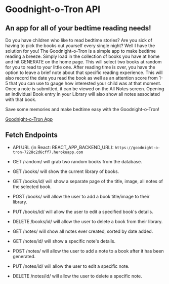 # Goodnight-o-Tron API
## An app for all of your bedtime reading needs!
Do you have children who like to read bedtime stories? Are you sick of having to pick the books out yourself every single night? Well I have the solution for you! The Goodnight-o-Tron is a simple app to make bedtime reading a breeze. Simply load in the collection of books you have at home and hit GENERATE on the home page. This will select two books at random for you to read to your little one. After reading time is over, you have the option to leave a brief note about that specific reading experience. This will also record the date you read the book as well as an attention score from 1-5 that you can use to gauge how interested your child was at that moment. Once a note is submitted, it can be viewed on the All Notes screen. Opening an individual Book entry in your Library will also show all notes associated with that book.

Save some memories and make bedtime easy with the Goodnight-o-Tron!

[Goodnight-o-Tron App](https://goodnight-o-tron.netlify.app/)

## Fetch Endpoints
- API URL (in React: REACT_APP_BACKEND_URL): `https://goodnight-o-tron-7228c2d6cff7.herokuapp.com`

- GET /random/ will grab two random books from the database.
- GET /books/ will show the current library of books.
- GET /books/id/ will show a separate page of the title, image, all notes of the selected book.
- POST /books/ will allow the user to add a book title/image to their library.
- PUT /books/id/ will allow the user to edit a specified book's details.
- DELETE /books/id/ will allow the user to delete a book from their library.
- GET /notes/ will show all notes ever created, sorted by date added.
- GET /notes/id/ will show a specific note's details.
- POST /notes/ will allow the user to add a note to a book after it has been generated.
- PUT /notes/id/ will allow the user to edit a specific note.
- DELETE /notes/id/ will allow the user to delete a specific note.